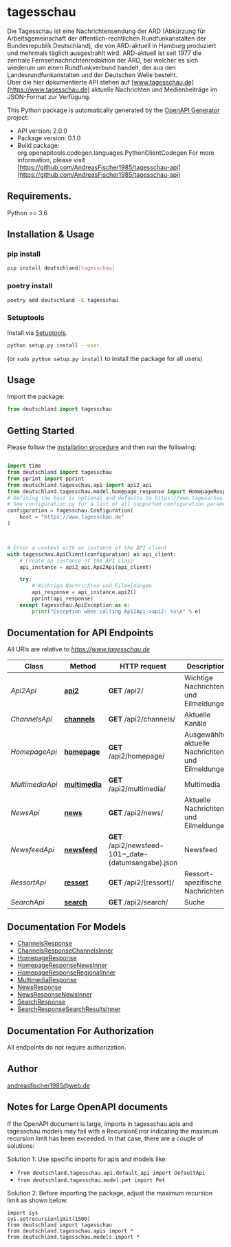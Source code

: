 # tagesschau
Die Tagesschau ist eine Nachrichtensendung der ARD (Abkürzung für Arbeitsgemeinschaft der öffentlich-rechtlichen Rundfunkanstalten der Bundesrepublik Deutschland), die von ARD-aktuell in Hamburg produziert und mehrmals täglich ausgestrahlt wird. ARD-aktuell ist seit 1977 die zentrale Fernsehnachrichtenredaktion der ARD, bei welcher es sich wiederum um einen Rundfunkverbund handelt, der aus den Landesrundfunkanstalten und der Deutschen Welle besteht.<br>Über die hier dokumentierte API stehen auf [www.tagesschau.de](https://www.tagesschau.de) aktuelle Nachrichten und Medienbeiträge im JSON-Format zur Verfügung.<br>

This Python package is automatically generated by the [OpenAPI Generator](https://openapi-generator.tech) project:

- API version: 2.0.0
- Package version: 0.1.0
- Build package: org.openapitools.codegen.languages.PythonClientCodegen
For more information, please visit [https://github.com/AndreasFischer1985/tagesschau-api](https://github.com/AndreasFischer1985/tagesschau-api)

## Requirements.

Python >= 3.6

## Installation & Usage
### pip install

```sh
pip install deutschland[tagesschau]
```

### poetry install

```sh
poetry add deutschland -E tagesschau
```

### Setuptools

Install via [Setuptools](http://pypi.python.org/pypi/setuptools).

```sh
python setup.py install --user
```
(or `sudo python setup.py install` to install the package for all users)

## Usage

Import the package:
```python
from deutschland import tagesschau
```

## Getting Started

Please follow the [installation procedure](#installation--usage) and then run the following:

```python

import time
from deutschland import tagesschau
from pprint import pprint
from deutschland.tagesschau.api import api2_api
from deutschland.tagesschau.model.homepage_response import HomepageResponse
# Defining the host is optional and defaults to https://www.tagesschau.de
# See configuration.py for a list of all supported configuration parameters.
configuration = tagesschau.Configuration(
    host = "https://www.tagesschau.de"
)



# Enter a context with an instance of the API client
with tagesschau.ApiClient(configuration) as api_client:
    # Create an instance of the API class
    api_instance = api2_api.Api2Api(api_client)

    try:
        # Wichtige Nachrichten und Eilmeldungen
        api_response = api_instance.api2()
        pprint(api_response)
    except tagesschau.ApiException as e:
        print("Exception when calling Api2Api->api2: %s\n" % e)
```

## Documentation for API Endpoints

All URIs are relative to *https://www.tagesschau.de*

Class | Method | HTTP request | Description
------------ | ------------- | ------------- | -------------
*Api2Api* | [**api2**](docs/Api2Api.md#api2) | **GET** /api2/ | Wichtige Nachrichten und Eilmeldungen
*ChannelsApi* | [**channels**](docs/ChannelsApi.md#channels) | **GET** /api2/channels/ | Aktuelle Kanäle
*HomepageApi* | [**homepage**](docs/HomepageApi.md#homepage) | **GET** /api2/homepage/ | Ausgewählte aktuelle Nachrichten und Eilmeldungen
*MultimediaApi* | [**multimedia**](docs/MultimediaApi.md#multimedia) | **GET** /api2/multimedia/ | Multimedia
*NewsApi* | [**news**](docs/NewsApi.md#news) | **GET** /api2/news/ | Aktuelle Nachrichten und Eilmeldungen
*NewsfeedApi* | [**newsfeed**](docs/NewsfeedApi.md#newsfeed) | **GET** /api2/newsfeed-101~_date-{datumsangabe}.json | Newsfeed
*RessortApi* | [**ressort**](docs/RessortApi.md#ressort) | **GET** /api2/{ressort}/ | Ressort-spezifische Nachrichten
*SearchApi* | [**search**](docs/SearchApi.md#search) | **GET** /api2/search/ | Suche


## Documentation For Models

 - [ChannelsResponse](docs/ChannelsResponse.md)
 - [ChannelsResponseChannelsInner](docs/ChannelsResponseChannelsInner.md)
 - [HomepageResponse](docs/HomepageResponse.md)
 - [HomepageResponseNewsInner](docs/HomepageResponseNewsInner.md)
 - [HomepageResponseRegionalInner](docs/HomepageResponseRegionalInner.md)
 - [MultimediaResponse](docs/MultimediaResponse.md)
 - [NewsResponse](docs/NewsResponse.md)
 - [NewsResponseNewsInner](docs/NewsResponseNewsInner.md)
 - [SearchResponse](docs/SearchResponse.md)
 - [SearchResponseSearchResultsInner](docs/SearchResponseSearchResultsInner.md)


## Documentation For Authorization

 All endpoints do not require authorization.

## Author

andreasfischer1985@web.de


## Notes for Large OpenAPI documents
If the OpenAPI document is large, imports in tagesschau.apis and tagesschau.models may fail with a
RecursionError indicating the maximum recursion limit has been exceeded. In that case, there are a couple of solutions:

Solution 1:
Use specific imports for apis and models like:
- `from deutschland.tagesschau.api.default_api import DefaultApi`
- `from deutschland.tagesschau.model.pet import Pet`

Solution 2:
Before importing the package, adjust the maximum recursion limit as shown below:
```
import sys
sys.setrecursionlimit(1500)
from deutschland import tagesschau
from deutschland.tagesschau.apis import *
from deutschland.tagesschau.models import *
```

